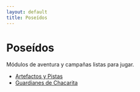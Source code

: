 ```yaml
---
layout: default
title: Poseídos
---
```


# Poseídos

Módulos de aventura y campañas listas para jugar.

*   [Artefactos y Pistas](artefactos-y-pistas.md)
*   [Guardianes de Chacarita](guardianes-de-chacarita.md) 


